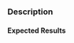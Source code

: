 <!--
If you are asking a question rather than filing a bug, try one of these instead:
- Gitter Channel (https://gitter.im/mocha-sidebar/Questions)
)
-->
### Description
<!-- Example: Error thrown when trying to debug mocha -->


#### Expected Results
<!-- Example: No error is throw -->







